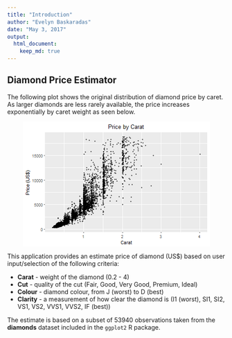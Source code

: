 ```yaml
---
title: "Introduction"
author: "Evelyn Baskaradas"
date: "May 3, 2017"
output: 
  html_document:
    keep_md: true
---
```




## Diamond Price Estimator

The following plot shows the original distribution of diamond price by caret. As larger diamonds are less rarely available, the price increases exponentially by caret weight as seen below.

<img src="figure/diamonds-1.png" title="plot of chunk diamonds" alt="plot of chunk diamonds" style="display: block; margin: auto;" />

This application provides an estimate price of diamond (US$) based on user input/selection of the following criteria:

* **Carat** - weight of the diamond (0.2 - 4)
* **Cut** - quality of the cut (Fair, Good, Very Good, Premium, Ideal)
* **Colour** - diamond colour, from J (worst) to D (best)
* **Clarity** - a measurement of how clear the diamond is (I1 (worst), SI1, SI2, VS1, VS2, VVS1, VVS2, IF (best))

The estimate is based on a subset of 53940 observations taken from the **diamonds** dataset included in the <code>ggplot2</code> R package.
